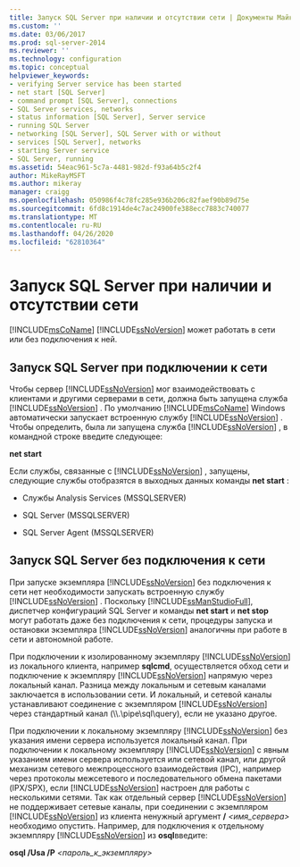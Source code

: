 ```yaml
---
title: Запуск SQL Server при наличии и отсутствии сети | Документы Майкрософт
ms.custom: ''
ms.date: 03/06/2017
ms.prod: sql-server-2014
ms.reviewer: ''
ms.technology: configuration
ms.topic: conceptual
helpviewer_keywords:
- verifying Server service has been started
- net start [SQL Server]
- command prompt [SQL Server], connections
- SQL Server services, networks
- status information [SQL Server], Server service
- running SQL Server
- networking [SQL Server], SQL Server with or without
- services [SQL Server], networks
- starting Server service
- SQL Server, running
ms.assetid: 54eac961-5c7a-4481-982d-f93a64b5c2f4
author: MikeRayMSFT
ms.author: mikeray
manager: craigg
ms.openlocfilehash: 050986f4c78fc285e936b206c82faef90b89d75e
ms.sourcegitcommit: 6fd8c1914de4c7ac24900fe388ecc7883c740077
ms.translationtype: MT
ms.contentlocale: ru-RU
ms.lasthandoff: 04/26/2020
ms.locfileid: "62810364"
---
```

# <a name="run-sql-server-with-or-without-a-network"></a>Запуск SQL Server при наличии и отсутствии сети
  [!INCLUDE[msCoName](../../includes/msconame-md.md)] [!INCLUDE[ssNoVersion](../../includes/ssnoversion-md.md)] может работать в сети или без подключения к ней.  
  
## <a name="running-sql-server-on-a-network"></a>Запуск SQL Server при подключении к сети  
 Чтобы сервер [!INCLUDE[ssNoVersion](../../includes/ssnoversion-md.md)] мог взаимодействовать с клиентами и другими серверами в сети, должна быть запущена служба [!INCLUDE[ssNoVersion](../../includes/ssnoversion-md.md)] . По умолчанию [!INCLUDE[msCoName](../../includes/msconame-md.md)] Windows автоматически запускает встроенную службу [!INCLUDE[ssNoVersion](../../includes/ssnoversion-md.md)] . Чтобы определить, была ли запущена служба [!INCLUDE[ssNoVersion](../../includes/ssnoversion-md.md)] , в командной строке введите следующее:  
  
 **net start**  
  
 Если службы, связанные с [!INCLUDE[ssNoVersion](../../includes/ssnoversion-md.md)] , запущены, следующие службы отобразятся в выходных данных команды **net start** :  
  
-   Службы Analysis Services (MSSQLSERVER)  
  
-   SQL Server (MSSQLSERVER)  
  
-   SQL Server Agent (MSSQLSERVER)  
  
## <a name="running-sql-server-without-a-network"></a>Запуск SQL Server без подключения к сети  
 При запуске экземпляра [!INCLUDE[ssNoVersion](../../includes/ssnoversion-md.md)] без подключения к сети нет необходимости запускать встроенную службу [!INCLUDE[ssNoVersion](../../includes/ssnoversion-md.md)] . Поскольку [!INCLUDE[ssManStudioFull](../../includes/ssmanstudiofull-md.md)], диспетчер конфигураций SQL Server и команды **net start** и **net stop** могут работать даже без подключения к сети, процедуры запуска и остановки экземпляра [!INCLUDE[ssNoVersion](../../includes/ssnoversion-md.md)] аналогичны при работе в сети и автономной работе.  
  
 При подключении к изолированному экземпляру [!INCLUDE[ssNoVersion](../../includes/ssnoversion-md.md)] из локального клиента, например **sqlcmd**, осуществляется обход сети и подключение к экземпляру [!INCLUDE[ssNoVersion](../../includes/ssnoversion-md.md)] напрямую через локальный канал. Разница между локальным и сетевым каналами заключается в использовании сети. И локальный, и сетевой каналы устанавливают соединение с экземпляром [!INCLUDE[ssNoVersion](../../includes/ssnoversion-md.md)] через стандартный канал (\\\\.\pipe\sql\query), если не указано другое.  
  
 При подключении к локальному экземпляру [!INCLUDE[ssNoVersion](../../includes/ssnoversion-md.md)] без указания имени сервера используется локальный канал. При подключении к локальному экземпляру [!INCLUDE[ssNoVersion](../../includes/ssnoversion-md.md)] с явным указанием имени сервера используется или сетевой канал, или другой механизм сетевого межпроцессного взаимодействия (IPC), например через протоколы межсетевого и последовательного обмена пакетами (IPX/SPX), если [!INCLUDE[ssNoVersion](../../includes/ssnoversion-md.md)] настроен для работы с несколькими сетями. Так как отдельный сервер [!INCLUDE[ssNoVersion](../../includes/ssnoversion-md.md)] не поддерживает сетевые каналы, при соединении с экземпляром [!INCLUDE[ssNoVersion](../../includes/ssnoversion-md.md)] из клиента ненужный аргумент **/** _<имя_сервера>_ необходимо опустить. Например, для подключения к отдельному экземпляру [!INCLUDE[ssNoVersion](../../includes/ssnoversion-md.md)] из **osql**введите:  
  
 **osql /Usa /P** _\<пароль_к_экземпляру>_  
  
  
